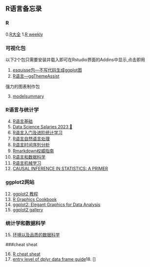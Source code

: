 ## R语言备忘录

### R 
0.[R大全](https://www.bigbookofr.com/)
1.[R weekly](https://rweekly.org/)

### 可视化包

以下2个包只需要安装并载入即可在Rstudio界面的Addins中显示,点击即用

1. [esquisse包—不写代码生成ggplot图](https://mp.weixin.qq.com/s?__biz=MzI1NjUwMjQxMQ==&mid=2247488200&idx=1&sn=3a058480b104165118975b2d908dff72&chksm=ea24ed2cdd53643a9deb58069cd8d0e9933fc165994a2bb7a6f7d4651c7796b839fc781ec86d&scene=21#wechat_redirect)
2. [R语言—ggThemeAssist](http://www.360doc.com/content/19/0706/11/52645714_847037143.shtml)

强力的图表制作包

3. [modelsummary](https://modelsummary.com/)

### R语言与统计学

4. [R语言基础](https://csu-r.github.io/Module1/the-r-community.html)
5. [Data Science Salaries 2023 💸](https://www.kaggle.com/datasets/arnabchaki/data-science-salaries-2023)
6. [R语言入门及进阶统计学习](https://www.math.pku.edu.cn/teachers/lidf/docs/Rbook/html/_Rbook/slides.html)
7. [R语言自然语言处理](https://s-ai-f.github.io/Natural-Language-Processing/)
8. [R语言时间序列分析](https://s-ai-f.github.io/Time-Series/)
9. [Rmarkdown权威指南](https://bookdown.org/yihui/rmarkdown/prettydoc.html)
10. [R语言和数据科学](https://www.tidyverse.org/learn/)
11. [R语言机械学习](https://bradleyboehmke.github.io/HOML/)
12. [CAUSAL INFERENCE IN STATISTICS: A PRIMER](https://bayes.cs.ucla.edu/PRIMER/)

### ggplot2网站

12. [ggplot2 教程](https://www.cedricscherer.com/2019/08/05/a-ggplot2-tutorial-for-beautiful-plotting-in-r/)
13. [R Graphics Cookbook](https://r-graphics.org/)
14. [ggplot2: Elegant Graphics for Data Analysis ](https://ggplot2-book.org/scales-other)
15. [ggplot2 gallery](https://r-graph-gallery.com/time-series.html)


### 统计学和数据科学

15. [环境以及品质的数据科学](https://data-science.tokyo/index.html)

###cheat sheat

16. [R cheat sheat](https://cheatography.com/non-human-entity/cheat-sheets/r-cheat-sheet/)
17. [entry level of dplyr data frame guide](https://swcarpentry-ja.github.io/r-novice-gapminder/ja/_episodes/13-dplyr/index.html)18. []
